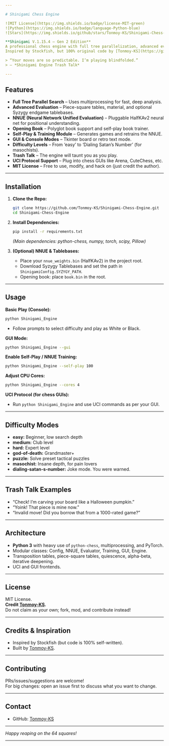 ```yaml
---

# Shinigami Chess Engine

![MIT License](https://img.shields.io/badge/license-MIT-green)
![Python](https://img.shields.io/badge/language-Python-blue)
![Stars](https://img.shields.io/github/stars/Tonmoy-KS/Shinigami-Chess-Engine?style=social)

**Shinigami V.1.15.4 – Gen 2 Edition**  
A professional chess engine with full tree parallelization, advanced evaluation, and (optionally) NNUE neural nets.  
Inspired by Stockfish, but 100% original code by [Tonmoy-KS](https://github.com/Tonmoy-KS).  

> “Your moves are so predictable. I’m playing blindfolded.”  
> — *Shinigami Engine Trash Talk*

---
```


## Features

- **Full Tree Parallel Search** – Uses multiprocessing for fast, deep analysis.
- **Advanced Evaluation** – Piece-square tables, material, and optional Syzygy endgame tablebases.
- **NNUE (Neural Network Unified Evaluation)** – Pluggable HalfKAv2 neural net for positional understanding.
- **Opening Book** – Polyglot book support and self-play book trainer.
- **Self-Play & Training Module** – Generates games and retrains the NNUE.
- **GUI & Console Modes** – Tkinter board or retro text mode.
- **Difficulty Levels** – From ‘easy’ to ‘Dialing Satan’s Number’ (for masochists).
- **Trash Talk** – The engine will taunt you as you play.
- **UCI Protocol Support** – Plug into chess GUIs like Arena, CuteChess, etc.
- **MIT License** – Free to use, modify, and hack on (just credit the author).

---

## Installation

1. **Clone the Repo:**
    ```bash
    git clone https://github.com/Tonmoy-KS/Shinigami-Chess-Engine.git
    cd Shinigami-Chess-Engine
    ```

2. **Install Dependencies:**
    ```bash
    pip install -r requirements.txt
    ```
    *(Main dependencies: python-chess, numpy, torch, scipy, Pillow)*

3. **(Optional) NNUE & Tablebases:**
    - Place your `nnue_weights.bin` (HalfKAv2) in the project root.
    - Download Syzygy Tablebases and set the path in `ShinigamiConfig.SYZYGY_PATH`.
    - Opening book: place `book.bin` in the root.

---

## Usage

**Basic Play (Console):**
```bash
python Shinigami_Engine
```
- Follow prompts to select difficulty and play as White or Black.

**GUI Mode:**
```bash
python Shinigami_Engine --gui
```

**Enable Self-Play / NNUE Training:**
```bash
python Shinigami_Engine --self-play 100
```

**Adjust CPU Cores:**
```bash
python Shinigami_Engine --cores 4
```

**UCI Protocol (for chess GUIs):**
- Run `python Shinigami_Engine` and use UCI commands as per your GUI.

---

## Difficulty Modes

- **easy:** Beginner, low search depth
- **medium:** Club level
- **hard:** Expert level
- **god-of-death:** Grandmaster+
- **puzzle:** Solve preset tactical puzzles
- **masochist:** Insane depth, for pain lovers
- **dialing-satan-s-number:** Joke mode. You were warned.

---

## Trash Talk Examples

- “Check! I’m carving your board like a Halloween pumpkin.”
- “Yoink! That piece is mine now.”
- “Invalid move! Did you borrow that from a 1000-rated game?”

---

## Architecture

- **Python 3** with heavy use of `python-chess`, multiprocessing, and PyTorch.
- Modular classes: Config, NNUE, Evaluator, Training, GUI, Engine.
- Transposition tables, piece-square tables, quiescence, alpha-beta, iterative deepening.
- UCI and GUI frontends.

---

## License

MIT License.  
**Credit [Tonmoy-KS](https://github.com/Tonmoy-KS).**  
Do not claim as your own; fork, mod, and contribute instead!

---

## Credits & Inspiration

- Inspired by Stockfish (but code is 100% self-written).
- Built by [Tonmoy-KS](https://github.com/Tonmoy-KS).

---

## Contributing

PRs/issues/suggestions are welcome!  
For big changes: open an issue first to discuss what you want to change.

---

## Contact

- GitHub: [Tonmoy-KS](https://github.com/Tonmoy-KS)

---

*Happy reaping on the 64 squares!*

---
